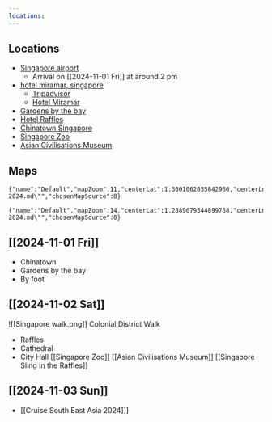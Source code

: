 ```yaml
---
locations:
---
```


## Locations
- [Singapore airport](geo:1.352975,103.99605546603934)
	- Arrival on [[2024-11-01 Fri]] at around 2 pm
- [hotel miramar, singapore](geo:1.2887164,103.8374038)
	- [Tripadvisor](https://www.tripadvisor.co.uk/Hotel_Review-g294265-d308393-Reviews-Hotel_Miramar_Singapore-Singapore.html)
	- [Hotel Miramar](https://www.miramar.com.sg/)
- [Gardens by the bay](geo:1.2811486,103.86496003204238)
- [Hotel Raffles](geo:1.2946815,103.8546412)
- [Chinatown Singapore](geo:1.2829435,103.8441517)
- [Singapore Zoo](geo:1.4037076,103.79403742902613)
- [Asian Civilisations Museum](geo:1.2872225,103.8513897160042)
## Maps
```mapview
{"name":"Default","mapZoom":11,"centerLat":1.3601062655842966,"centerLng":103.89144748449327,"query":"path:\"Singapore 2024.md\"","chosenMapSource":0}
```
```mapview
{"name":"Default","mapZoom":14,"centerLat":1.2889679544899768,"centerLng":103.85225471109153,"query":"path:\"Singapore 2024.md\"","chosenMapSource":0}
```
## [[2024-11-01 Fri]]
- Chinatown
- Gardens by the bay
- By foot
## [[2024-11-02 Sat]]
![[Singapore walk.png]]
Colonial District Walk
- Raffles
- Cathedral 
- City Hall
[[Singapore Zoo]]
[[Asian Civilisations Museum]]
[[Singapore Sling in the Raffles]]
## [[2024-11-03 Sun]]
- [[Cruise South East Asia 2024]]]
